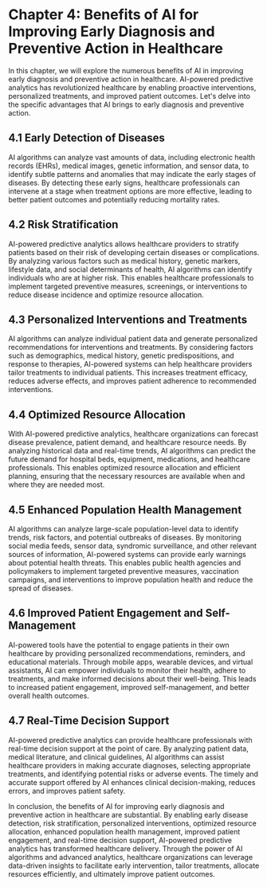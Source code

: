 Chapter 4: Benefits of AI for Improving Early Diagnosis and Preventive Action in Healthcare
===========================================================================================

In this chapter, we will explore the numerous benefits of AI in improving early diagnosis and preventive action in healthcare. AI-powered predictive analytics has revolutionized healthcare by enabling proactive interventions, personalized treatments, and improved patient outcomes. Let's delve into the specific advantages that AI brings to early diagnosis and preventive action.

4.1 Early Detection of Diseases
-------------------------------

AI algorithms can analyze vast amounts of data, including electronic health records (EHRs), medical images, genetic information, and sensor data, to identify subtle patterns and anomalies that may indicate the early stages of diseases. By detecting these early signs, healthcare professionals can intervene at a stage when treatment options are more effective, leading to better patient outcomes and potentially reducing mortality rates.

4.2 Risk Stratification
-----------------------

AI-powered predictive analytics allows healthcare providers to stratify patients based on their risk of developing certain diseases or complications. By analyzing various factors such as medical history, genetic markers, lifestyle data, and social determinants of health, AI algorithms can identify individuals who are at higher risk. This enables healthcare professionals to implement targeted preventive measures, screenings, or interventions to reduce disease incidence and optimize resource allocation.

4.3 Personalized Interventions and Treatments
---------------------------------------------

AI algorithms can analyze individual patient data and generate personalized recommendations for interventions and treatments. By considering factors such as demographics, medical history, genetic predispositions, and response to therapies, AI-powered systems can help healthcare providers tailor treatments to individual patients. This increases treatment efficacy, reduces adverse effects, and improves patient adherence to recommended interventions.

4.4 Optimized Resource Allocation
---------------------------------

With AI-powered predictive analytics, healthcare organizations can forecast disease prevalence, patient demand, and healthcare resource needs. By analyzing historical data and real-time trends, AI algorithms can predict the future demand for hospital beds, equipment, medications, and healthcare professionals. This enables optimized resource allocation and efficient planning, ensuring that the necessary resources are available when and where they are needed most.

4.5 Enhanced Population Health Management
-----------------------------------------

AI algorithms can analyze large-scale population-level data to identify trends, risk factors, and potential outbreaks of diseases. By monitoring social media feeds, sensor data, syndromic surveillance, and other relevant sources of information, AI-powered systems can provide early warnings about potential health threats. This enables public health agencies and policymakers to implement targeted preventive measures, vaccination campaigns, and interventions to improve population health and reduce the spread of diseases.

4.6 Improved Patient Engagement and Self-Management
---------------------------------------------------

AI-powered tools have the potential to engage patients in their own healthcare by providing personalized recommendations, reminders, and educational materials. Through mobile apps, wearable devices, and virtual assistants, AI can empower individuals to monitor their health, adhere to treatments, and make informed decisions about their well-being. This leads to increased patient engagement, improved self-management, and better overall health outcomes.

4.7 Real-Time Decision Support
------------------------------

AI-powered predictive analytics can provide healthcare professionals with real-time decision support at the point of care. By analyzing patient data, medical literature, and clinical guidelines, AI algorithms can assist healthcare providers in making accurate diagnoses, selecting appropriate treatments, and identifying potential risks or adverse events. The timely and accurate support offered by AI enhances clinical decision-making, reduces errors, and improves patient safety.

In conclusion, the benefits of AI for improving early diagnosis and preventive action in healthcare are substantial. By enabling early disease detection, risk stratification, personalized interventions, optimized resource allocation, enhanced population health management, improved patient engagement, and real-time decision support, AI-powered predictive analytics has transformed healthcare delivery. Through the power of AI algorithms and advanced analytics, healthcare organizations can leverage data-driven insights to facilitate early intervention, tailor treatments, allocate resources efficiently, and ultimately improve patient outcomes.
